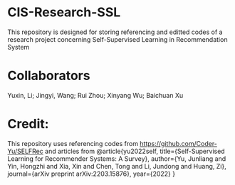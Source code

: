 # CIS-Research-SSL
This repository is designed for storing referencing and editted codes of a research project concerning Self-Supervised Learning in Recommendation System

# Collaborators
Yuxin, Li; Jingyi, Wang; Rui Zhou; Xinyang Wu; Baichuan Xu

# Credit:
This repository uses referencing codes from 
https://github.com/Coder-Yu/SELFRec 
and articles from
@article{yu2022self,
  title={Self-Supervised Learning for Recommender Systems: A Survey},
  author={Yu, Junliang and Yin, Hongzhi and Xia, Xin and Chen, Tong and Li, Jundong and Huang, Zi},
  journal={arXiv preprint arXiv:2203.15876},
  year={2022}
}

